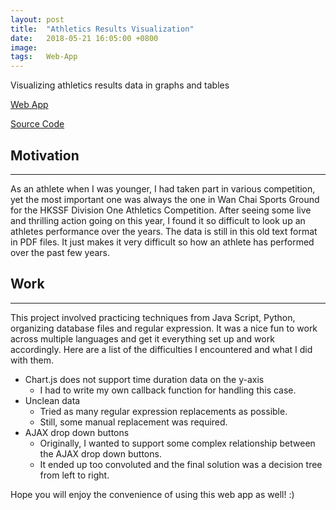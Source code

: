 ```yaml
---
layout: post
title:  "Athletics Results Visualization"
date:   2018-05-21 16:05:00 +0800
image:  
tags:   Web-App
---
```

Visualizing athletics results data in graphs and tables

[Web App](http://athresvis.cameronlai.com/)

[Source Code](https://github.com/cameronlai/ath_res_vis)

## Motivation
----------

As an athlete when I was younger, I had taken part in various competition, yet the most important one was always the one in Wan Chai Sports Ground for the HKSSF Division One Athletics Competition. After seeing some live and thrilling action going on this year, I found it so difficult to look up an athletes performance over the years. The data is still in this old text format in PDF files. It just makes it very difficult so how an athlete has performed over the past few years.

## Work
----

This project involved practicing techniques from Java Script, Python, organizing database files and regular expression. It was a nice fun to work across multiple languages and get it everything set up and work accordingly. Here are a list of the difficulties I encountered and what I did with them.

*   Chart.js does not support time duration data on the y-axis
    *   I had to write my own callback function for handling this case.
*   Unclean data
    *   Tried as many regular expression replacements as possible.
    *   Still, some manual replacement was required.
*   AJAX drop down buttons
    *   Originally, I wanted to support some complex relationship between the AJAX drop down buttons.
    *   It ended up too convoluted and the final solution was a decision tree from left to right.

Hope you will enjoy the convenience of using this web app as well! :)